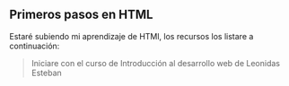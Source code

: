 ## Primeros pasos en HTML

Estaré subiendo mi aprendizaje de HTMl, los recursos los listare a continuación:

> Iniciare con el curso de Introducción al desarrollo web de Leonidas Esteban

